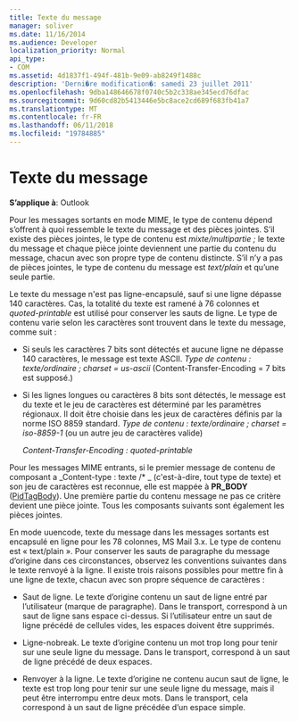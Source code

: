 ```yaml
---
title: Texte du message
manager: soliver
ms.date: 11/16/2014
ms.audience: Developer
localization_priority: Normal
api_type:
- COM
ms.assetid: 4d1837f1-494f-481b-9e09-ab8249f1488c
description: 'Derni�re modification�: samedi 23 juillet 2011'
ms.openlocfilehash: 9dba148646678f0740c5b2c338ae345ecd76dfac
ms.sourcegitcommit: 9d60cd82b5413446e5bc8ace2cd689f683fb41a7
ms.translationtype: MT
ms.contentlocale: fr-FR
ms.lasthandoff: 06/11/2018
ms.locfileid: "19784885"
---
```

# <a name="message-text"></a>Texte du message

  
  
**S’applique à**: Outlook 
  
Pour les messages sortants en mode MIME, le type de contenu dépend s’offrent à quoi ressemble le texte du message et des pièces jointes. S’il existe des pièces jointes, le type de contenu est _mixte/multipartie ;_ le texte du message et chaque pièce jointe deviennent une partie du contenu du message, chacun avec son propre type de contenu distincte. S’il n’y a pas de pièces jointes, le type de contenu du message est _text/plain_ et qu’une seule partie. 
  
Le texte du message n'est pas ligne-encapsulé, sauf si une ligne dépasse 140 caractères. Cas, la totalité du texte est ramené à 76 colonnes et _quoted-printable_ est utilisé pour conserver les sauts de ligne. Le type de contenu varie selon les caractères sont trouvent dans le texte du message, comme suit : 
  
- Si seuls les caractères 7 bits sont détectés et aucune ligne ne dépasse 140 caractères, le message est texte ASCII. _Type de contenu : texte/ordinaire ; charset = us-ascii_ (Content-Transfer-Encoding = 7 bits est supposé.) 
    
- Si les lignes longues ou caractères 8 bits sont détectés, le message est du texte et le jeu de caractères est déterminé par les paramètres régionaux. Il doit être choisie dans les jeux de caractères définis par la norme ISO 8859 standard. _Type de contenu : texte/ordinaire ; charset = iso-8859-1_ (ou un autre jeu de caractères valide) 
    
     _Content-Transfer-Encoding : quoted-printable_
    
Pour les messages MIME entrants, si le premier message de contenu de composant a _Content-type : texte /\* _ (c'est-à-dire, tout type de texte) et son jeu de caractères est reconnue, elle est mappée à **PR_BODY** ([PidTagBody](pidtagbody-canonical-property.md)). Une première partie du contenu message ne pas ce critère devient une pièce jointe. Tous les composants suivants sont également les pièces jointes.
  
En mode uuencode, texte du message dans les messages sortants est encapsulé en ligne pour les 78 colonnes, MS Mail 3.x. Le type de contenu est « text/plain ». Pour conserver les sauts de paragraphe du message d’origine dans ces circonstances, observez les conventions suivantes dans le texte renvoyé à la ligne. Il existe trois raisons possibles pour mettre fin à une ligne de texte, chacun avec son propre séquence de caractères :
  
- Saut de ligne. Le texte d’origine contenu un saut de ligne entré par l’utilisateur (marque de paragraphe). Dans le transport, correspond à un saut de ligne sans espace ci-dessus. Si l’utilisateur entre un saut de ligne précédé de cellules vides, les espaces doivent être supprimés.
    
- Ligne-nobreak. Le texte d’origine contenu un mot trop long pour tenir sur une seule ligne du message. Dans le transport, correspond à un saut de ligne précédé de deux espaces.
    
- Renvoyer à la ligne. Le texte d’origine ne contenu aucun saut de ligne, le texte est trop long pour tenir sur une seule ligne du message, mais il peut être interrompu entre deux mots. Dans le transport, cela correspond à un saut de ligne précédée d’un espace simple.
    

